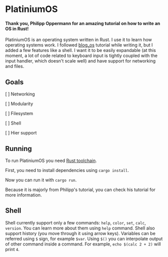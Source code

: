 # PlatiniumOS
#### Thank you, Philipp Oppermann for an amazing tutorial on how to write an OS in Rust!

PlatiniumOS is an operating system written in Rust. I use it to learn how operating
systems work. I followed [blog_os](https://os.phil-opp.com/) tutorial while writing it,
but I added a few features like a shell. I want it to be easily expandable (at this moment, a lot of code
related to keyboard input is tightly coupled with the input handler, which doesn't scale well)
and have support for networking and files.

## Goals
[ ] Networking

[ ] Modularity

[ ] Filesystem

[ ] Shell

[ ] Hier support

## Running
To run PlatiniumOS you need [Rust toolchain](https://www.rust-lang.org/tools/install). 

First, you need to install dependencies using `cargo install`.

Now you can run it with `cargo run`.

Because it is majorly from Philipp's tutorial, you can check his tutorial for more information.

## Shell
Shell currently support only a few commands: `help`, `color`, `set`, `calc`, `version`. You
can learn more about them using `help` command. Shell also support history (you move through it using
arrow keys). Variables can be referred using `$` sign, for example `$var`. Using `$()` you can interpolate
output of other command inside a command. For example, `echo $(calc 2 + 2)` will print `4`.